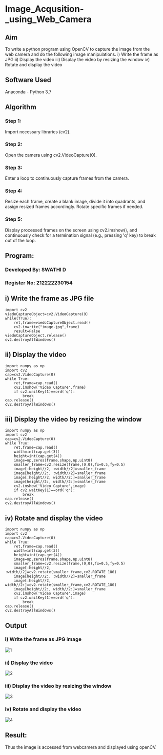 # Image_Acqusition-_using_Web_Camera
## Aim
To write a python program using OpenCV to capture the image from the web camera and do the following image manipulations.
i) Write the frame as JPG 
ii) Display the video 
iii) Display the video by resizing the window
iv) Rotate and display the video

## Software Used
Anaconda - Python 3.7
## Algorithm
### Step 1:
Import necessary libraries (cv2).
### Step 2:
Open the camera using cv2.VideoCapture(0).
### Step 3:
Enter a loop to continuously capture frames from the camera.
### Step 4:
Resize each frame, create a blank image, divide it into quadrants, and assign resized frames accordingly. Rotate specific frames if needed.
### Step 5:
Display processed frames on the screen using cv2.imshow(), and continuously check for a termination signal (e.g., pressing 'q' key) to break out of the loop.

## Program:
### Developed By: SWATHI D
### Register No: 212222230154
## i) Write the frame as JPG file
```
import cv2
viedoCaptureObject=cv2.VideoCapture(0)
while(True):
    ret,frame=viedoCaptureObject.read()
    cv2.imwrite("image.jpg",frame)
    result=False
viedoCaptureObject.release()
cv2.destroyAllWindows()
```
## ii) Display the video
```
import numpy as np
import cv2
cap=cv2.VideoCapture(0)
while True:
    ret,frame=cap.read()
    cv2.imshow('Video Capture',frame)
    if cv2.waitKey(1)==ord('q'):
        break
cap.release()
cv2.destroyAllWindows()
```
## iii) Display the video by resizing the window
```
import numpy as np
import cv2
cap=cv2.VideoCapture(0)
while True:
    ret,frame=cap.read()
    width=int(cap.get(3))
    height=int(cap.get(4))
    image=np.zeros(frame.shape,np.uint8)
    smaller_frame=cv2.resize(frame,(0,0),fx=0.5,fy=0.5)
    image[:height//2, :width//2]=smaller_frame
    image[height//2:, :width//2]=smaller_frame
    image[:height//2, width//2:]=smaller_frame
    image[height//2:, width//2:]=smaller_frame
    cv2.imshow('Video Capture',image)
    if cv2.waitKey(1)==ord('q'):
        break
cap.release()
cv2.destroyAllWindows()
```
## iv) Rotate and display the video
```
import numpy as np
import cv2
cap=cv2.VideoCapture(0)
while True:
    ret,frame=cap.read()
    width=int(cap.get(3))
    height=int(cap.get(4))
    image=np.zeros(frame.shape,np.uint8)
    smaller_frame=cv2.resize(frame,(0,0),fx=0.5,fy=0.5)
    image[:height//2, :width//2]=cv2.rotate(smaller_frame,cv2.ROTATE_180)
    image[height//2:, :width//2]=smaller_frame
    image[:height//2, width//2:]=cv2.rotate(smaller_frame,cv2.ROTATE_180)
    image[height//2:, width//2:]=smaller_frame
    cv2.imshow('Video Capture',image)
    if cv2.waitKey(1)==ord('q'):
        break
cap.release()
cv2.destroyAllWindows()
```
## Output
### i) Write the frame as JPG image
![1](https://github.com/user-attachments/assets/4fb535e8-336a-45e5-96f0-dbaf0727559e)
### ii) Display the video
![2](https://github.com/user-attachments/assets/c9b0839e-8af5-4ff0-b0af-db6f5be05f1f)

### iii) Display the video by resizing the window
![3](https://github.com/user-attachments/assets/cf3d153a-c398-4e9c-b00c-8aa4fc49cf0c)

### iv) Rotate and display the video
![4](https://github.com/user-attachments/assets/b8a170ec-8127-43c9-b29c-b98a885151ee)

## Result:
Thus the image is accessed from webcamera and displayed using openCV.
